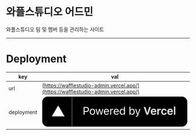 # 와플스튜디오 어드민

와플스튜디오 팀 및 멤버 등을 관리하는 사이트

---

# Deployment
|key | val |
|---|---|
| url | [https://wafflestudio-admin.vercel.app/](https://wafflestudio-admin.vercel.app/) |
| deployment | [![vercel](./assets/powered-by-vercel.svg)](https://vercel.com?utm_source=wafflestudio&utm_campaign=oss) |